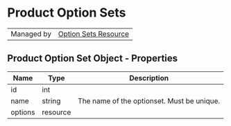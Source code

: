 # Product Option Sets

|||
|---|---|
| Managed by | [Option Sets Resource](/api/stores/v2/option_sets)

## Product Option Set Object - Properties

| Name | Type | Description |
| --- | --- | --- |
| id | int |
| name | string | The name of the optionset. Must be unique. |
| options | resource |
